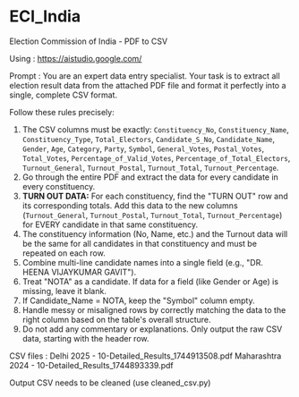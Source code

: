 # ECI_India
Election Commission of India - PDF to CSV


Using : 
https://aistudio.google.com/

Prompt : 
You are an expert data entry specialist. Your task is to extract all election result data from the attached PDF file and format it perfectly into a single, complete CSV format.

Follow these rules precisely:
1.  The CSV columns must be exactly: `Constituency_No`, `Constituency_Name`, `Constituency_Type`, `Total_Electors`, `Candidate_S_No`, `Candidate_Name`, `Gender`, `Age`, `Category`, `Party`, `Symbol`, `General_Votes`, `Postal_Votes`, `Total_Votes`, `Percentage_of_Valid_Votes`, `Percentage_of_Total_Electors`, `Turnout_General`, `Turnout_Postal`, `Turnout_Total`, `Turnout_Percentage`.
2.  Go through the entire PDF and extract the data for every candidate in every constituency.
3.  **TURN OUT DATA:** For each constituency, find the "TURN OUT" row and its corresponding totals. Add this data to the new columns (`Turnout_General`, `Turnout_Postal`, `Turnout_Total`, `Turnout_Percentage`) for EVERY candidate in that same constituency.
4.  The constituency information (No, Name, etc.) and the Turnout data will be the same for all candidates in that constituency and must be repeated on each row.
5.  Combine multi-line candidate names into a single field (e.g., "DR. HEENA VIJAYKUMAR GAVIT").
6.  Treat "NOTA" as a candidate. If data for a field (like Gender or Age) is missing, leave it blank.
7.  If Candidate_Name = NOTA, keep the "Symbol" column empty.
8.  Handle messy or misaligned rows by correctly matching the data to the right column based on the table's overall structure.
9.  Do not add any commentary or explanations. Only output the raw CSV data, starting with the header row.

CSV files : 
Delhi 2025 - 10-Detailed_Results_1744913508.pdf
Maharashtra 2024 - 10-Detailed_Results_1744893339.pdf

Output CSV needs to be cleaned (use cleaned_csv.py)
